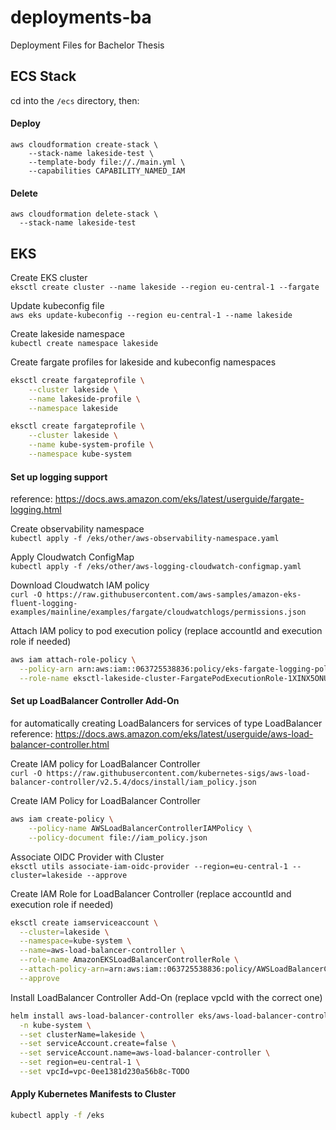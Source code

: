 # deployments-ba
Deployment Files for Bachelor Thesis

## ECS Stack
cd into the `/ecs` directory, then:
#### Deploy
```
aws cloudformation create-stack \
	--stack-name lakeside-test \
	--template-body file://./main.yml \
	--capabilities CAPABILITY_NAMED_IAM
````

#### Delete
```
aws cloudformation delete-stack \
  --stack-name lakeside-test
````


## EKS
Create EKS cluster  
`eksctl create cluster --name lakeside --region eu-central-1 --fargate`

Update kubeconfig file  
`aws eks update-kubeconfig --region eu-central-1 --name lakeside`

Create lakeside namespace  
`kubectl create namespace lakeside`

Create fargate profiles for lakeside and kubeconfig namespaces
```bash
eksctl create fargateprofile \
    --cluster lakeside \
    --name lakeside-profile \
    --namespace lakeside
```

```bash
eksctl create fargateprofile \
    --cluster lakeside \
    --name kube-system-profile \
    --namespace kube-system
```

#### Set up logging support
reference: https://docs.aws.amazon.com/eks/latest/userguide/fargate-logging.html

Create observability namespace  
`kubectl apply -f /eks/other/aws-observability-namespace.yaml`

Apply Cloudwatch ConfigMap  
`kubectl apply -f /eks/other/aws-logging-cloudwatch-configmap.yaml`

Download Cloudwatch IAM policy  
`curl -O https://raw.githubusercontent.com/aws-samples/amazon-eks-fluent-logging-examples/mainline/examples/fargate/cloudwatchlogs/permissions.json`

Attach IAM policy to pod execution policy (replace accountId and execution role if needed)  
```bash
aws iam attach-role-policy \
  --policy-arn arn:aws:iam::063725538836:policy/eks-fargate-logging-policy \
  --role-name eksctl-lakeside-cluster-FargatePodExecutionRole-1XINX5ONUOU0C
```

#### Set up LoadBalancer Controller Add-On
for automatically creating LoadBalancers for services of type LoadBalancer  
reference: https://docs.aws.amazon.com/eks/latest/userguide/aws-load-balancer-controller.html

Create IAM policy for LoadBalancer Controller  
`curl -O https://raw.githubusercontent.com/kubernetes-sigs/aws-load-balancer-controller/v2.5.4/docs/install/iam_policy.json`

Create IAM Policy for LoadBalancer Controller
```bash
aws iam create-policy \
    --policy-name AWSLoadBalancerControllerIAMPolicy \
    --policy-document file://iam_policy.json
```

Associate OIDC Provider with Cluster  
`eksctl utils associate-iam-oidc-provider --region=eu-central-1 --cluster=lakeside --approve`

Create IAM Role for LoadBalancer Controller (replace accountId and execution role if needed)  
```bash
eksctl create iamserviceaccount \
  --cluster=lakeside \
  --namespace=kube-system \
  --name=aws-load-balancer-controller \
  --role-name AmazonEKSLoadBalancerControllerRole \
  --attach-policy-arn=arn:aws:iam::063725538836:policy/AWSLoadBalancerControllerIAMPolicy \
  --approve
```

Install LoadBalancer Controller Add-On (replace vpcId with the correct one)  
```bash
helm install aws-load-balancer-controller eks/aws-load-balancer-controller \
  -n kube-system \
  --set clusterName=lakeside \
  --set serviceAccount.create=false \
  --set serviceAccount.name=aws-load-balancer-controller \
  --set region=eu-central-1 \
  --set vpcId=vpc-0ee1381d230a56b8c-TODO
```

#### Apply Kubernetes Manifests to Cluster
```bash
kubectl apply -f /eks
```

